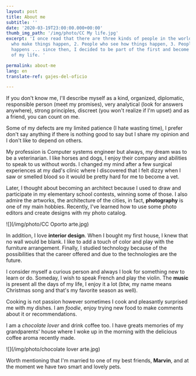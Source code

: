 ```yaml
---
layout: post
title: About me
subtitle: ''
date: '2020-03-19T23:00:00.000+00:00'
thumb_img_path: '/img/photo/CC My life.jpg'
excerpt: 'I once read that there are three kinds of people in the world: 1. People
  who make things happen, 2. People who see how things happen, 3. People who ask what
  happens ... since then, I decided to be part of the first and become the protagonist
  of my life. '

permalink: about-me
lang: en
translate-ref: gajes-del-oficio

---
```

If you don't know me, I'll describe myself as a kind, organized, diplomatic, responsible person (meet my promises), very analytical (look for answers anywhere), strong principles, discreet (you won't realize if I'm upset) and as a friend, you can count on me.

Some of my defects are my limited patience (I hate wasting time), I prefer don't say anything if there is nothing good to say but I share my opinion and I don't like to depend on others.

My profession is Computer systems engineer but always, my dream was to be a veterinarian. I like horses and dogs, I enjoy their company and abilities to speak to us without words. I changed my mind after a few surgical experiences at my dad's clinic where I discovered that I felt dizzy when I saw or smelled blood so it would be pretty hard for me to become a vet.

Later, I thought about becoming an architect because I used to draw and participate in my elementary school contests, winning some of those. I also admire the artworks, the architecture of the cities, in fact, **photography** is one of my main hobbies. Recently, I've learned how to use some photo editors and create designs with my photo catalog.

![](/img/photo/CC Oporto arte.jpg)

In addition, I love **interior design**. When I bought my first house, I knew that no wall would be blank. I like to add a touch of color and play with the furniture arrangement. Finally, I studied technology because of the possibilities that the career offered and due to the technologies are the future.

I consider myself a curious person and always I look for something new to learn or do. Someday, I wish to speak French and play the violin. The **music** is present all the days of my life, I enjoy it a lot (btw, my name means Christmas song and that's my favorite season as well).

Cooking is not passion however sometimes I cook and pleasantly surprised me with my dishes. I am _foodie_, enjoy trying new food to make comments about it or recommendations.

I am a _chocolate lover_ and drink coffee too. I have greats memories of my grandparents' house where I woke up in the morning with the delicious coffee aroma recently made.

![](/img/photo/chocolate lover arte.jpg)

Worth mentioning that I'm married to one of my best friends, **Marvin**, and at the moment we have two smart and lovely pets.